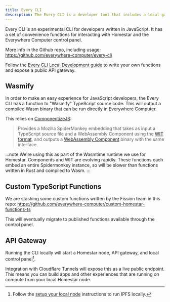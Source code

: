 ```yaml
---
title: Every CLI
description: The Every CLI is a developer tool that includes a local gateway server
---
```


Every CLI is an experimental CLI for developers written in JavaScript. It has a set of convenience functions for interacting with Homestar and the Everywhere Computer control panel.

More info in the Github repo, including usage: https://github.com/everywhere-computer/every-cli

Follow the [Every CLI Local Development guide](/everycli/local-dev/) to write your own functions and expose a public API gateway.

## Wasmify

In order to make an easy experience for JavaScript developers, the Every CLI has a function to "Wasmify" TypeScript source code. This will output a compiled Wasm binary that can be run directly in Everywhere Computer.

This relies on [ComponentizeJS](https://github.com/bytecodealliance/ComponentizeJS):

> Provides a Mozilla SpiderMonkey embedding that takes as input a TypeScript source file and a WebAssembly Component using the [WIT format](https://github.com/WebAssembly/component-model/blob/main/design/mvp/WIT.md), and outputs a [WebAssembly Component](https://github.com/WebAssembly/component-model) binary with the same interface.

:::note
We're using this as part of the Wasmtime runtime we use for Homestar. Components and WIT are evolving rapidly. These functions each embed an entire Spidermonkey instance, so will be slower than functions written in Rust and compiled to Wasm.
:::

## Custom TypeScript Functions

We are stashing some custom functions written by the Fission team in this repo: https://github.com/everywhere-computer/custom-homestar-functions-ts

This will eventually migrate to published functions available through the control panel.

## API Gateway

Running the CLI locally will start a Homestar node, API gateway, and local control panel[^ipfs].

Integration with Cloudflare Tunnels will expose this as a live public endpoint. This means you can build apps and other experiences that are running on compute from your local Homestar node.

[^ipfs]: Follow the [setup your local node](/getting-started/setup-your-local-node/#prepare-ipfs) instructions to run IPFS locally.

